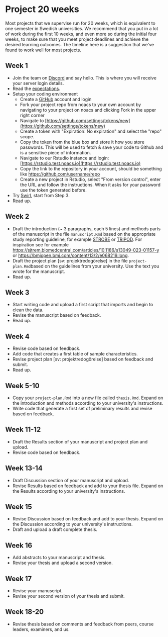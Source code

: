 # Project 20 weeks

Most projects that we supervise run for 20 weeks, which is equivalent
to one semester in Swedish universities. We recommend that you put in
a lot of work during the first 10 weeks, and even more so during the
initial four weeks, to make sure that you meet project deadlines and
achieve the desired learning outcomes. The timeline here is a
suggestion that we've found to work well for most projects.

## Week 1

- Join the team on [Discord](https://discord.gg/CFEY2RUUDX) and say
  hello. This is where you will receive your server login details.
- Read the [expectations](./expectations.md).
- Setup your coding environment
  - Create a [GitHub](https://github.com/) account and login
  - Fork your project repo from noacs to your own account by
    navigating to your project on noacs and clicking Fork in the upper
    right corner
  - Navigate to
    [https://github.com/settings/tokens/new](https://github.com/settings/tokens/new)
  - Create a token with "Expiration: No expiration" and select the
    "repo" scope.
  - Copy the token from the blue box and store it how you store
    passwords. This will be used to fetch & save your code to Github
    and is a sensitive piece of information.
  - Navigate to our Rstudio instance and login:
    [https://rstudio.test.noacs.io](https://rstudio.test.noacs.io)
  - Copy the link to the repository in your account, should be
    something like https://github.com/username/repo
  - Create a new project in Rstudio, select "From version control",
    enter the URL and follow the instructions. When it asks for your
    password use the token generated before.
- Try [Swirl](https://swirlstats.com/students.html), start from Step
  3.
- Read up.

## Week 2

- Draft the introduction (~ 3 paragraphs, each 5 lines) and methods parts of the manuscript in the file `manuscript.Rmd` based on the appropriate study reporting guideline, for example [STROBE](https://www.equator-network.org/reporting-guidelines/strobe/) or [TRIPOD](https://www.equator-network.org/reporting-guidelines/tripod-statement/). For inspiration see for example https://sjtrem.biomedcentral.com/articles/10.1186/s13049-023-01157-y or https://bmjopen.bmj.com/content/13/2/e068219.long.
- Draft the project plan [sv: projektredogörelse] in the file `project-plan.Rmd`based on the guidelines from your university. Use the text you wrote for the manuscript.
- Read up.

## Week 3

- Start writing code and upload a first script that imports and begin to clean the data.
- Revise the manuscript based on feedback.
- Read up.

## Week 4

- Revise code based on feedback.
- Add code that creates a first table of sample characteristics.
- Revise project plan [sv: projektredogörelse] based on feedback and submit.
- Read up.

## Week 5-10

- Copy your `project-plan.Rmd` into a new file called `thesis.Rmd`. Expand on the introduction and methods according to your university's instructions.
- Write code that generate a first set of preliminary results and revise based on feedback.

## Week 11-12

- Draft the Results section of your manuscript and project plan and upload.
- Revise code based on feedback.

## Week 13-14

- Draft Discussion section of your manuscript and upload.
- Revise Results based on feedback and add to your thesis file. Expand on the Results according to your university's instructions.

## Week 15

- Revise Discussion based on feedback and add to your thesis. Expand on the Discussion according to your university's instructions. 
- Draft and upload a draft complete thesis.

## Week 16

- Add abstracts to your manuscript and thesis.
- Revise your thesis and upload a second version.

## Week 17

- Revise your manuscript.
- Revise your second version of your thesis and submit.

## Week 18-20

- Revise thesis based on comments and feedback from peers, course leaders, examiners, and us.
